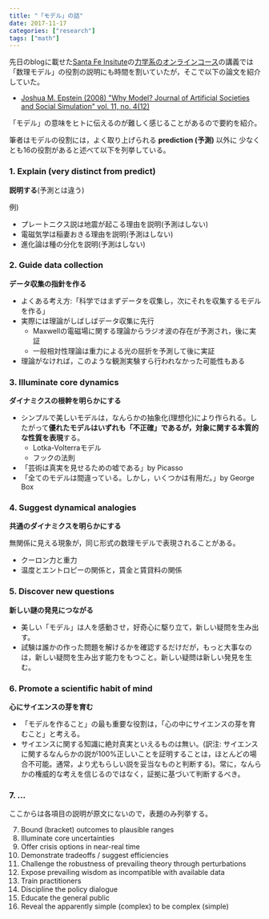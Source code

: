 ```yaml
---
title: "「モデル」の話"
date: 2017-11-17
categories: ["research"]
tags: ["math"]
---
```


先日のblogに載せた[Santa Fe Insitute](https://www.santafe.edu/)の[力学系のオンラインコース](https://www.complexityexplorer.org/courses)の講義では「数理モデル」の役割の説明にも時間を割いていたが，そこで以下の論文を紹介していた。

- [Joshua M. Epstein (2008) "Why Model? Journal of Artificial Societies and Social Simulation" vol. 11, no. 4(12)](http://jasss.soc.surrey.ac.uk/11/4/12.html)

「モデル」の意味をヒトに伝えるのが難しく感じることがあるので要約を紹介。

<!--more-->

筆者はモデルの役割には，よく取り上げられる **prediction (予測)** 以外に
少なくとも16の役割があると述べて以下を列挙している。

### 1. Explain (very distinct from predict)

**説明する**(予測とは違う)

例)
- プレートニクス説は地震が起こる理由を説明(予測はしない)
- 電磁気学は稲妻おきる理由を説明(予測はしない)
- 進化論は種の分化を説明(予測はしない)

### 2. Guide data collection
**データ収集の指針を作る**

- よくある考え方:「科学ではまずデータを収集し，次にそれを収集するモデルを作る」
- 実際には理論がしばしばデータ収集に先行
  - Maxwellの電磁場に関する理論からラジオ波の存在が予測され，後に実証
  - 一般相対性理論は重力による光の屈折を予測して後に実証
- 理論がなければ，このような観測実験すら行われなかった可能性もある

### 3. Illuminate core dynamics
**ダイナミクスの根幹を明らかにする**

- シンプルで美しいモデルは，なんらかの抽象化(理想化)により作られる。したがって**優れたモデルはいずれも「不正確」であるが，対象に関する本質的な性質を表現**する。
  - Lotka-Volterraモデル
  - フックの法則
- 「芸術は真実を見せるための嘘である」by Picasso
- 「全てのモデルは間違っている。しかし，いくつかは有用だ。」by George Box

### 4. Suggest dynamical analogies
**共通のダイナミクスを明らかにする**

無関係に見える現象が，同じ形式の数理モデルで表現されることがある。

- クーロン力と重力
- 温度とエントロピーの関係と，賃金と賃貸料の関係

### 5. Discover new questions

**新しい謎の発見につながる**

- 美しい「モデル」は人を感動させ，好奇心に駆り立て，新しい疑問を生み出す。
- 試験は誰かの作った問題を解けるかを確認するだけだが，もっと大事なのは，新しい疑問を生み出す能力をもつこと。新しい疑問は新しい発見を生む。

### 6. Promote a scientific habit of mind

**心にサイエンスの芽を育む**

- 「モデルを作ること」の最も重要な役割は，「心の中にサイエンスの芽を育むこと」と考える。
- サイエンスに関する知識に絶対真実といえるものは無い。(訳注: サイエンスに関するなんらかの説が100%正しいことを証明することは，ほとんどの場合不可能。通常，より尤もらしい説を妥当なものと判断する)。常に，なんらかの権威的な考えを信じるのではなく，証拠に基づいて判断するべき。

### 7. ...

ここからは各項目の説明が原文にないので，表題のみ列挙する。

7. Bound (bracket) outcomes to plausible ranges
8. Illuminate core uncertainties
9. Offer crisis options in near-real time
10. Demonstrate tradeoffs / suggest efficiencies
11. Challenge the robustness of prevailing theory through perturbations
12. Expose prevailing wisdom as incompatible with available data
13. Train practitioners
14. Discipline the policy dialogue
15. Educate the general public
16. Reveal the apparently simple (complex) to be complex (simple)
